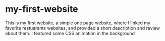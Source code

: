 # my-first-website
This is my first website, a simple one page website, where I linked my favorite restuarants websites, and provided a short description and review about them.
I featured some CSS animation in the background
